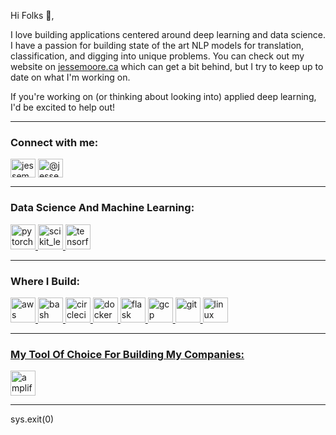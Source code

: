 Hi Folks 👋,

I love building applications centered around deep learning and data science. I have a passion for building state of the art NLP models for translation, classification, and digging into unique problems. You can check out my website on [jessemoore.ca](jessemoore.ca) which can get a bit behind, but I try to keep up to date on what I'm working on.

If you're working on (or thinking about looking into) applied deep learning, I'd be excited to help out!

---

<h3 align="left">Connect with me:</h3>
<p align="left">
<a href="https://linkedin.com/in/jessemoore07" target="blank"><img align="center" src="https://cdn.jsdelivr.net/npm/simple-icons@3.0.1/icons/linkedin.svg" alt="jessemoore07" height="30" width="40" /></a>
<a href="https://medium.com/@jessemoore07" target="blank"><img align="center" src="https://cdn.jsdelivr.net/npm/simple-icons@3.0.1/icons/medium.svg" alt="@jessemoore07" height="30" width="40" /></a>
</p>

---

<h3 align="left">Data Science And Machine Learning:</h3>
</a> <a href="https://pytorch.org/" target="_blank"> <img src="https://www.vectorlogo.zone/logos/pytorch/pytorch-icon.svg" alt="pytorch" width="40" height="40"/> </a> <a href="https://scikit-learn.org/" target="_blank"> <img src="https://upload.wikimedia.org/wikipedia/commons/0/05/Scikit_learn_logo_small.svg" alt="scikit_learn" width="40" height="40"/> </a> <a href="https://www.tensorflow.org" target="_blank"> <img src="https://www.vectorlogo.zone/logos/tensorflow/tensorflow-icon.svg" alt="tensorflow" width="40" height="40"/> </a> </p>

---

<h3 align="left">Where I Build:</h3>
<a href="https://aws.amazon.com" target="_blank"> <img src="https://devicons.github.io/devicon/devicon.git/icons/amazonwebservices/amazonwebservices-original-wordmark.svg" alt="aws" width="40" height="40"/> </a> <a href="https://www.gnu.org/software/bash/" target="_blank"> <img src="https://www.vectorlogo.zone/logos/gnu_bash/gnu_bash-icon.svg" alt="bash" width="40" height="40"/> </a> <a href="https://circleci.com" target="_blank"> <img src="https://www.vectorlogo.zone/logos/circleci/circleci-icon.svg" alt="circleci" width="40" height="40"/> </a> <a href="https://www.docker.com/" target="_blank"> <img src="https://devicons.github.io/devicon/devicon.git/icons/docker/docker-original-wordmark.svg" alt="docker" width="40" height="40"/> </a> <a href="https://flask.palletsprojects.com/" target="_blank"> <img src="https://www.vectorlogo.zone/logos/pocoo_flask/pocoo_flask-icon.svg" alt="flask" width="40" height="40"/> </a> <a href="https://cloud.google.com" target="_blank"> <img src="https://www.vectorlogo.zone/logos/google_cloud/google_cloud-icon.svg" alt="gcp" width="40" height="40"/> </a> <a href="https://git-scm.com/" target="_blank"> <img src="https://www.vectorlogo.zone/logos/git-scm/git-scm-icon.svg" alt="git" width="40" height="40"/> </a> <a href="https://www.linux.org/" target="_blank"> <img src="https://devicons.github.io/devicon/devicon.git/icons/linux/linux-original.svg" alt="linux" width="40" height="40"/> 
  
---
 
<h3 align="left">My Tool Of Choice For Building My Companies:</h3>
<p align="left"> <a href="https://aws.amazon.com/amplify/" target="_blank"> <img src="https://docs.amplify.aws/assets/logo-dark.svg" alt="amplify" width="40" height="40"/> </a> 

---
sys.exit(0)
